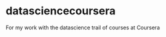 datasciencecoursera
===================

For my work with the datascience trail of courses at Coursera
